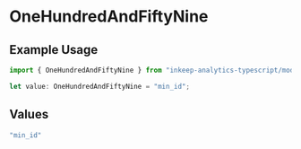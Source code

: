 # OneHundredAndFiftyNine

## Example Usage

```typescript
import { OneHundredAndFiftyNine } from "inkeep-analytics-typescript/models/operations";

let value: OneHundredAndFiftyNine = "min_id";
```

## Values

```typescript
"min_id"
```